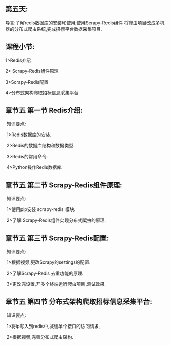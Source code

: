 ## **第五天:** 

导言:了解redis数据库的安装和使用,使用Scrapy-Redis组件 将爬虫项目改成多机器的分布式爬虫系统,完成招标平台数据采集项目.

## **课程小节:**  

1>Redis介绍

2> Scrapy-Redis组件原理

3>Scrapy-Redis配置

4>分布式架构爬取招标信息采集平台

## **章节五 第一节** **Redis介绍:**

​    知识要点:

​        1>Redis数据库的安装.

​        2>Redis的数据库结构和数据类型.

​        3>Redis的常用命令.

​        4>Python操作Redis数据库.

## **章节五 第二节** **Scrapy-Redis组件原理:**

​    知识要点:

​        1>使用pip安装 scrapy-redis 模块.

​        2>了解 Scrapy-Redis组件实现分布式爬虫的原理.

## **章节五 第三节** **Scrapy-Redis配置:**	

​    知识要点:

​        1>根据视频,更改Scrapy的settings的配置.

​        2>了解Scrapy-Redis 去重功能的原理.

​        3>更改完设置,开多个终端运行爬虫项目,测试效果.

## **章节五 第四节** **分布式架构爬取招标信息采集平台:**	

​    知识要点:

​        1>将ip写入到redis中,减缓单个接口的访问请求,

​        2>根据视频,完善分布式爬虫架构.

